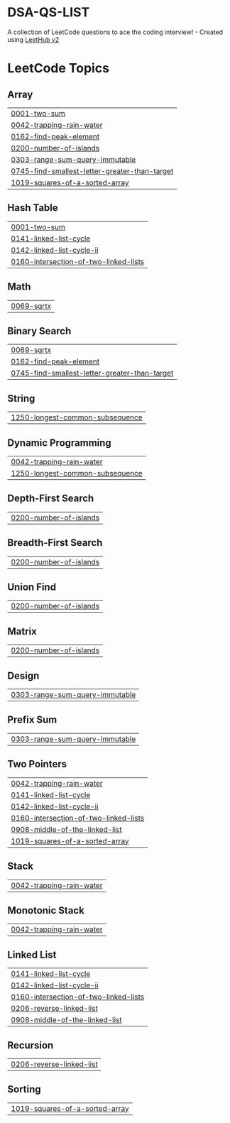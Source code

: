 # DSA-QS-LIST
A collection of LeetCode questions to ace the coding interview! - Created using [LeetHub v2](https://github.com/arunbhardwaj/LeetHub-2.0)

<!---LeetCode Topics Start-->
# LeetCode Topics
## Array
|  |
| ------- |
| [0001-two-sum](https://github.com/Parth12221780/DSA-QS-LIST/tree/master/0001-two-sum) |
| [0042-trapping-rain-water](https://github.com/Parth12221780/DSA-QS-LIST/tree/master/0042-trapping-rain-water) |
| [0162-find-peak-element](https://github.com/Parth12221780/DSA-QS-LIST/tree/master/0162-find-peak-element) |
| [0200-number-of-islands](https://github.com/Parth12221780/DSA-QS-LIST/tree/master/0200-number-of-islands) |
| [0303-range-sum-query-immutable](https://github.com/Parth12221780/DSA-QS-LIST/tree/master/0303-range-sum-query-immutable) |
| [0745-find-smallest-letter-greater-than-target](https://github.com/Parth12221780/DSA-QS-LIST/tree/master/0745-find-smallest-letter-greater-than-target) |
| [1019-squares-of-a-sorted-array](https://github.com/Parth12221780/DSA-QS-LIST/tree/master/1019-squares-of-a-sorted-array) |
## Hash Table
|  |
| ------- |
| [0001-two-sum](https://github.com/Parth12221780/DSA-QS-LIST/tree/master/0001-two-sum) |
| [0141-linked-list-cycle](https://github.com/Parth12221780/DSA-QS-LIST/tree/master/0141-linked-list-cycle) |
| [0142-linked-list-cycle-ii](https://github.com/Parth12221780/DSA-QS-LIST/tree/master/0142-linked-list-cycle-ii) |
| [0160-intersection-of-two-linked-lists](https://github.com/Parth12221780/DSA-QS-LIST/tree/master/0160-intersection-of-two-linked-lists) |
## Math
|  |
| ------- |
| [0069-sqrtx](https://github.com/Parth12221780/DSA-QS-LIST/tree/master/0069-sqrtx) |
## Binary Search
|  |
| ------- |
| [0069-sqrtx](https://github.com/Parth12221780/DSA-QS-LIST/tree/master/0069-sqrtx) |
| [0162-find-peak-element](https://github.com/Parth12221780/DSA-QS-LIST/tree/master/0162-find-peak-element) |
| [0745-find-smallest-letter-greater-than-target](https://github.com/Parth12221780/DSA-QS-LIST/tree/master/0745-find-smallest-letter-greater-than-target) |
## String
|  |
| ------- |
| [1250-longest-common-subsequence](https://github.com/Parth12221780/DSA-QS-LIST/tree/master/1250-longest-common-subsequence) |
## Dynamic Programming
|  |
| ------- |
| [0042-trapping-rain-water](https://github.com/Parth12221780/DSA-QS-LIST/tree/master/0042-trapping-rain-water) |
| [1250-longest-common-subsequence](https://github.com/Parth12221780/DSA-QS-LIST/tree/master/1250-longest-common-subsequence) |
## Depth-First Search
|  |
| ------- |
| [0200-number-of-islands](https://github.com/Parth12221780/DSA-QS-LIST/tree/master/0200-number-of-islands) |
## Breadth-First Search
|  |
| ------- |
| [0200-number-of-islands](https://github.com/Parth12221780/DSA-QS-LIST/tree/master/0200-number-of-islands) |
## Union Find
|  |
| ------- |
| [0200-number-of-islands](https://github.com/Parth12221780/DSA-QS-LIST/tree/master/0200-number-of-islands) |
## Matrix
|  |
| ------- |
| [0200-number-of-islands](https://github.com/Parth12221780/DSA-QS-LIST/tree/master/0200-number-of-islands) |
## Design
|  |
| ------- |
| [0303-range-sum-query-immutable](https://github.com/Parth12221780/DSA-QS-LIST/tree/master/0303-range-sum-query-immutable) |
## Prefix Sum
|  |
| ------- |
| [0303-range-sum-query-immutable](https://github.com/Parth12221780/DSA-QS-LIST/tree/master/0303-range-sum-query-immutable) |
## Two Pointers
|  |
| ------- |
| [0042-trapping-rain-water](https://github.com/Parth12221780/DSA-QS-LIST/tree/master/0042-trapping-rain-water) |
| [0141-linked-list-cycle](https://github.com/Parth12221780/DSA-QS-LIST/tree/master/0141-linked-list-cycle) |
| [0142-linked-list-cycle-ii](https://github.com/Parth12221780/DSA-QS-LIST/tree/master/0142-linked-list-cycle-ii) |
| [0160-intersection-of-two-linked-lists](https://github.com/Parth12221780/DSA-QS-LIST/tree/master/0160-intersection-of-two-linked-lists) |
| [0908-middle-of-the-linked-list](https://github.com/Parth12221780/DSA-QS-LIST/tree/master/0908-middle-of-the-linked-list) |
| [1019-squares-of-a-sorted-array](https://github.com/Parth12221780/DSA-QS-LIST/tree/master/1019-squares-of-a-sorted-array) |
## Stack
|  |
| ------- |
| [0042-trapping-rain-water](https://github.com/Parth12221780/DSA-QS-LIST/tree/master/0042-trapping-rain-water) |
## Monotonic Stack
|  |
| ------- |
| [0042-trapping-rain-water](https://github.com/Parth12221780/DSA-QS-LIST/tree/master/0042-trapping-rain-water) |
## Linked List
|  |
| ------- |
| [0141-linked-list-cycle](https://github.com/Parth12221780/DSA-QS-LIST/tree/master/0141-linked-list-cycle) |
| [0142-linked-list-cycle-ii](https://github.com/Parth12221780/DSA-QS-LIST/tree/master/0142-linked-list-cycle-ii) |
| [0160-intersection-of-two-linked-lists](https://github.com/Parth12221780/DSA-QS-LIST/tree/master/0160-intersection-of-two-linked-lists) |
| [0206-reverse-linked-list](https://github.com/Parth12221780/DSA-QS-LIST/tree/master/0206-reverse-linked-list) |
| [0908-middle-of-the-linked-list](https://github.com/Parth12221780/DSA-QS-LIST/tree/master/0908-middle-of-the-linked-list) |
## Recursion
|  |
| ------- |
| [0206-reverse-linked-list](https://github.com/Parth12221780/DSA-QS-LIST/tree/master/0206-reverse-linked-list) |
## Sorting
|  |
| ------- |
| [1019-squares-of-a-sorted-array](https://github.com/Parth12221780/DSA-QS-LIST/tree/master/1019-squares-of-a-sorted-array) |
<!---LeetCode Topics End-->
